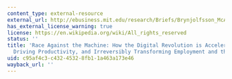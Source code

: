 ```yaml
---
content_type: external-resource
external_url: http://ebusiness.mit.edu/research/Briefs/Brynjolfsson_McAfee_Race_Against_the_Machine.pdf
has_external_license_warning: true
license: https://en.wikipedia.org/wiki/All_rights_reserved
status: ''
title: 'Race Against the Machine: How the Digital Revolution is Accelerating Innovation,
  Driving Productivity, and Irreversibly Transforming Employment and the Economy (PDF)'
uid: c95af4c3-c432-4532-8fb1-1a463a173e46
wayback_url: ''
---
```

